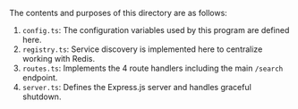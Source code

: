 The contents and purposes of this directory are as follows:

1. `config.ts`: The configuration variables used by this program are defined here.
2. `registry.ts`: Service discovery is implemented here to centralize working with Redis.
3. `routes.ts`: Implements the 4 route handlers including the main `/search` endpoint.
4. `server.ts`: Defines the Express.js server and handles graceful shutdown.
